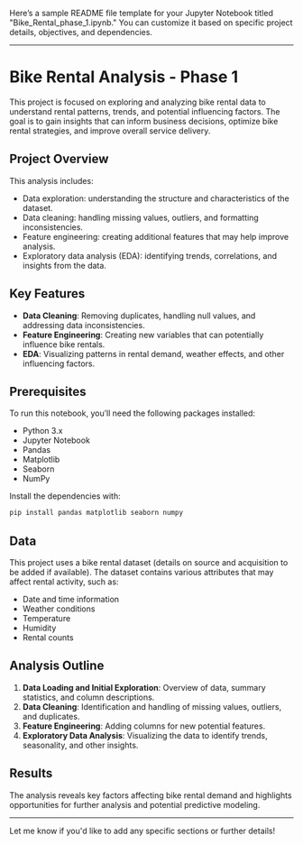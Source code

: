 Here’s a sample README file template for your Jupyter Notebook titled "Bike_Rental_phase_1.ipynb." You can customize it based on specific project details, objectives, and dependencies.

---

# Bike Rental Analysis - Phase 1

This project is focused on exploring and analyzing bike rental data to understand rental patterns, trends, and potential influencing factors. The goal is to gain insights that can inform business decisions, optimize bike rental strategies, and improve overall service delivery.

## Project Overview

This analysis includes:
- Data exploration: understanding the structure and characteristics of the dataset.
- Data cleaning: handling missing values, outliers, and formatting inconsistencies.
- Feature engineering: creating additional features that may help improve analysis.
- Exploratory data analysis (EDA): identifying trends, correlations, and insights from the data.

## Key Features

- **Data Cleaning**: Removing duplicates, handling null values, and addressing data inconsistencies.
- **Feature Engineering**: Creating new variables that can potentially influence bike rentals.
- **EDA**: Visualizing patterns in rental demand, weather effects, and other influencing factors.

## Prerequisites

To run this notebook, you’ll need the following packages installed:
- Python 3.x
- Jupyter Notebook
- Pandas
- Matplotlib
- Seaborn
- NumPy

Install the dependencies with:
```bash
pip install pandas matplotlib seaborn numpy
```


## Data

This project uses a bike rental dataset (details on source and acquisition to be added if available). The dataset contains various attributes that may affect rental activity, such as:
- Date and time information
- Weather conditions
- Temperature
- Humidity
- Rental counts

## Analysis Outline

1. **Data Loading and Initial Exploration**: Overview of data, summary statistics, and column descriptions.
2. **Data Cleaning**: Identification and handling of missing values, outliers, and duplicates.
3. **Feature Engineering**: Adding columns for new potential features.
4. **Exploratory Data Analysis**: Visualizing the data to identify trends, seasonality, and other insights.

## Results

The analysis reveals key factors affecting bike rental demand and highlights opportunities for further analysis and potential predictive modeling.

---

Let me know if you'd like to add any specific sections or further details!
